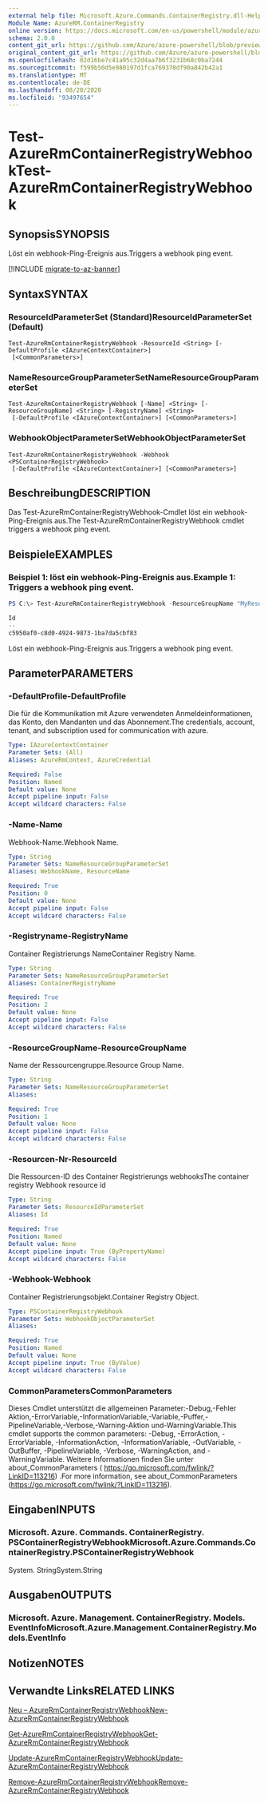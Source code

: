 ```yaml
---
external help file: Microsoft.Azure.Commands.ContainerRegistry.dll-Help.xml
Module Name: AzureRM.ContainerRegistry
online version: https://docs.microsoft.com/en-us/powershell/module/azurerm.containerregistry/test-azurermcontainerregistrynameavailability
schema: 2.0.0
content_git_url: https://github.com/Azure/azure-powershell/blob/preview/src/ResourceManager/ContainerRegistry/Commands.ContainerRegistry/help/Test-AzureRmContainerRegistryWebhook.md
original_content_git_url: https://github.com/Azure/azure-powershell/blob/preview/src/ResourceManager/ContainerRegistry/Commands.ContainerRegistry/help/Test-AzureRmContainerRegistryWebhook.md
ms.openlocfilehash: 02d16be7c41a95c32d4aa7b6f3231b68c0ba7244
ms.sourcegitcommit: f599b50d5e980197d1fca769378df90a842b42a1
ms.translationtype: MT
ms.contentlocale: de-DE
ms.lasthandoff: 08/20/2020
ms.locfileid: "93497654"
---
```

# <span data-ttu-id="d9b93-101">Test-AzureRmContainerRegistryWebhook</span><span class="sxs-lookup"><span data-stu-id="d9b93-101">Test-AzureRmContainerRegistryWebhook</span></span>

## <span data-ttu-id="d9b93-102">Synopsis</span><span class="sxs-lookup"><span data-stu-id="d9b93-102">SYNOPSIS</span></span>
<span data-ttu-id="d9b93-103">Löst ein webhook-Ping-Ereignis aus.</span><span class="sxs-lookup"><span data-stu-id="d9b93-103">Triggers a webhook ping event.</span></span>

[!INCLUDE [migrate-to-az-banner](../../includes/migrate-to-az-banner.md)]

## <span data-ttu-id="d9b93-104">Syntax</span><span class="sxs-lookup"><span data-stu-id="d9b93-104">SYNTAX</span></span>

### <span data-ttu-id="d9b93-105">ResourceIdParameterSet (Standard)</span><span class="sxs-lookup"><span data-stu-id="d9b93-105">ResourceIdParameterSet (Default)</span></span>
```
Test-AzureRmContainerRegistryWebhook -ResourceId <String> [-DefaultProfile <IAzureContextContainer>]
 [<CommonParameters>]
```

### <span data-ttu-id="d9b93-106">NameResourceGroupParameterSet</span><span class="sxs-lookup"><span data-stu-id="d9b93-106">NameResourceGroupParameterSet</span></span>
```
Test-AzureRmContainerRegistryWebhook [-Name] <String> [-ResourceGroupName] <String> [-RegistryName] <String>
 [-DefaultProfile <IAzureContextContainer>] [<CommonParameters>]
```

### <span data-ttu-id="d9b93-107">WebhookObjectParameterSet</span><span class="sxs-lookup"><span data-stu-id="d9b93-107">WebhookObjectParameterSet</span></span>
```
Test-AzureRmContainerRegistryWebhook -Webhook <PSContainerRegistryWebhook>
 [-DefaultProfile <IAzureContextContainer>] [<CommonParameters>]
```

## <span data-ttu-id="d9b93-108">Beschreibung</span><span class="sxs-lookup"><span data-stu-id="d9b93-108">DESCRIPTION</span></span>
<span data-ttu-id="d9b93-109">Das Test-AzureRmContainerRegistryWebhook-Cmdlet löst ein webhook-Ping-Ereignis aus.</span><span class="sxs-lookup"><span data-stu-id="d9b93-109">The Test-AzureRmContainerRegistryWebhook cmdlet triggers a webhook ping event.</span></span>

## <span data-ttu-id="d9b93-110">Beispiele</span><span class="sxs-lookup"><span data-stu-id="d9b93-110">EXAMPLES</span></span>

### <span data-ttu-id="d9b93-111">Beispiel 1: löst ein webhook-Ping-Ereignis aus.</span><span class="sxs-lookup"><span data-stu-id="d9b93-111">Example 1: Triggers a webhook ping event.</span></span>
```powershell
PS C:\> Test-AzureRmContainerRegistryWebhook -ResourceGroupName "MyResourceGroup" -RegistryName "MyRegistry" -Name "webhook001"

Id
--
c5950af0-c8d0-4924-9873-1ba7da5cbf83
```

<span data-ttu-id="d9b93-112">Löst ein webhook-Ping-Ereignis aus.</span><span class="sxs-lookup"><span data-stu-id="d9b93-112">Triggers a webhook ping event.</span></span>

## <span data-ttu-id="d9b93-113">Parameter</span><span class="sxs-lookup"><span data-stu-id="d9b93-113">PARAMETERS</span></span>

### <span data-ttu-id="d9b93-114">-DefaultProfile</span><span class="sxs-lookup"><span data-stu-id="d9b93-114">-DefaultProfile</span></span>
<span data-ttu-id="d9b93-115">Die für die Kommunikation mit Azure verwendeten Anmeldeinformationen, das Konto, den Mandanten und das Abonnement.</span><span class="sxs-lookup"><span data-stu-id="d9b93-115">The credentials, account, tenant, and subscription used for communication with azure.</span></span>

```yaml
Type: IAzureContextContainer
Parameter Sets: (All)
Aliases: AzureRmContext, AzureCredential

Required: False
Position: Named
Default value: None
Accept pipeline input: False
Accept wildcard characters: False
```

### <span data-ttu-id="d9b93-116">-Name</span><span class="sxs-lookup"><span data-stu-id="d9b93-116">-Name</span></span>
<span data-ttu-id="d9b93-117">Webhook-Name.</span><span class="sxs-lookup"><span data-stu-id="d9b93-117">Webhook Name.</span></span>

```yaml
Type: String
Parameter Sets: NameResourceGroupParameterSet
Aliases: WebhookName, ResourceName

Required: True
Position: 0
Default value: None
Accept pipeline input: False
Accept wildcard characters: False
```

### <span data-ttu-id="d9b93-118">-Registryname</span><span class="sxs-lookup"><span data-stu-id="d9b93-118">-RegistryName</span></span>
<span data-ttu-id="d9b93-119">Container Registrierungs Name</span><span class="sxs-lookup"><span data-stu-id="d9b93-119">Container Registry Name.</span></span>

```yaml
Type: String
Parameter Sets: NameResourceGroupParameterSet
Aliases: ContainerRegistryName

Required: True
Position: 2
Default value: None
Accept pipeline input: False
Accept wildcard characters: False
```

### <span data-ttu-id="d9b93-120">-ResourceGroupName</span><span class="sxs-lookup"><span data-stu-id="d9b93-120">-ResourceGroupName</span></span>
<span data-ttu-id="d9b93-121">Name der Ressourcengruppe.</span><span class="sxs-lookup"><span data-stu-id="d9b93-121">Resource Group Name.</span></span>

```yaml
Type: String
Parameter Sets: NameResourceGroupParameterSet
Aliases: 

Required: True
Position: 1
Default value: None
Accept pipeline input: False
Accept wildcard characters: False
```

### <span data-ttu-id="d9b93-122">-Resourcen-Nr</span><span class="sxs-lookup"><span data-stu-id="d9b93-122">-ResourceId</span></span>
<span data-ttu-id="d9b93-123">Die Ressourcen-ID des Container Registrierungs webhooks</span><span class="sxs-lookup"><span data-stu-id="d9b93-123">The container registry Webhook resource id</span></span>

```yaml
Type: String
Parameter Sets: ResourceIdParameterSet
Aliases: Id

Required: True
Position: Named
Default value: None
Accept pipeline input: True (ByPropertyName)
Accept wildcard characters: False
```

### <span data-ttu-id="d9b93-124">-Webhook</span><span class="sxs-lookup"><span data-stu-id="d9b93-124">-Webhook</span></span>
<span data-ttu-id="d9b93-125">Container Registrierungsobjekt.</span><span class="sxs-lookup"><span data-stu-id="d9b93-125">Container Registry Object.</span></span>

```yaml
Type: PSContainerRegistryWebhook
Parameter Sets: WebhookObjectParameterSet
Aliases: 

Required: True
Position: Named
Default value: None
Accept pipeline input: True (ByValue)
Accept wildcard characters: False
```

### <span data-ttu-id="d9b93-126">CommonParameters</span><span class="sxs-lookup"><span data-stu-id="d9b93-126">CommonParameters</span></span>
<span data-ttu-id="d9b93-127">Dieses Cmdlet unterstützt die allgemeinen Parameter:-Debug,-Fehler Aktion,-ErrorVariable,-InformationVariable,-Variable,-Puffer,-PipelineVariable,-Verbose,-Warning-Aktion und-WarningVariable.</span><span class="sxs-lookup"><span data-stu-id="d9b93-127">This cmdlet supports the common parameters: -Debug, -ErrorAction, -ErrorVariable, -InformationAction, -InformationVariable, -OutVariable, -OutBuffer, -PipelineVariable, -Verbose, -WarningAction, and -WarningVariable.</span></span> <span data-ttu-id="d9b93-128">Weitere Informationen finden Sie unter about_CommonParameters ( https://go.microsoft.com/fwlink/?LinkID=113216) .</span><span class="sxs-lookup"><span data-stu-id="d9b93-128">For more information, see about_CommonParameters (https://go.microsoft.com/fwlink/?LinkID=113216).</span></span>

## <span data-ttu-id="d9b93-129">Eingaben</span><span class="sxs-lookup"><span data-stu-id="d9b93-129">INPUTS</span></span>

### <span data-ttu-id="d9b93-130">Microsoft. Azure. Commands. ContainerRegistry. PSContainerRegistryWebhook</span><span class="sxs-lookup"><span data-stu-id="d9b93-130">Microsoft.Azure.Commands.ContainerRegistry.PSContainerRegistryWebhook</span></span>
<span data-ttu-id="d9b93-131">System. String</span><span class="sxs-lookup"><span data-stu-id="d9b93-131">System.String</span></span>

## <span data-ttu-id="d9b93-132">Ausgaben</span><span class="sxs-lookup"><span data-stu-id="d9b93-132">OUTPUTS</span></span>

### <span data-ttu-id="d9b93-133">Microsoft. Azure. Management. ContainerRegistry. Models. EventInfo</span><span class="sxs-lookup"><span data-stu-id="d9b93-133">Microsoft.Azure.Management.ContainerRegistry.Models.EventInfo</span></span>

## <span data-ttu-id="d9b93-134">Notizen</span><span class="sxs-lookup"><span data-stu-id="d9b93-134">NOTES</span></span>

## <span data-ttu-id="d9b93-135">Verwandte Links</span><span class="sxs-lookup"><span data-stu-id="d9b93-135">RELATED LINKS</span></span>

[<span data-ttu-id="d9b93-136">Neu – AzureRmContainerRegistryWebhook</span><span class="sxs-lookup"><span data-stu-id="d9b93-136">New-AzureRmContainerRegistryWebhook</span></span>](New-AzureRmContainerRegistryWebhook.md)

[<span data-ttu-id="d9b93-137">Get-AzureRmContainerRegistryWebhook</span><span class="sxs-lookup"><span data-stu-id="d9b93-137">Get-AzureRmContainerRegistryWebhook</span></span>](Get-AzureRmContainerRegistryWebhook.md)

[<span data-ttu-id="d9b93-138">Update-AzureRmContainerRegistryWebhook</span><span class="sxs-lookup"><span data-stu-id="d9b93-138">Update-AzureRmContainerRegistryWebhook</span></span>](Update-AzureRmContainerRegistryWebhook.md)

[<span data-ttu-id="d9b93-139">Remove-AzureRmContainerRegistryWebhook</span><span class="sxs-lookup"><span data-stu-id="d9b93-139">Remove-AzureRmContainerRegistryWebhook</span></span>](Remove-AzureRmContainerRegistryWebhook.md)
